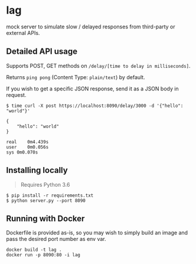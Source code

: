 # lag

mock server to simulate slow / delayed responses from third-party or external APIs.

## Detailed API usage

Supports POST, GET methods on `/delay/[time to delay in milliseconds]`.

Returns `ping pong` (Content Type: `plain/text`) by default.

If you wish to get a specific JSON response, send it as a JSON body in request.

```shell
$ time curl -X post https://localhost:8090/delay/3000 -d '{"hello": "world"}'

{
    "hello": "world"
}

real	0m4.439s
user	0m0.056s
sys	0m0.070s

```

## Installing locally

> Requires Python 3.6

```shell
$ pip install -r requirements.txt
$ python server.py --port 8090
```


## Running with Docker

Dockerfile is provided as-is, so you may wish to simply build an image and pass the desired port number as env var.


```
docker build -t lag .
docker run -p 8090:80 -i lag
```